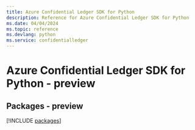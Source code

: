 ```yaml
---
title: Azure Confidential Ledger SDK for Python
description: Reference for Azure Confidential Ledger SDK for Python
ms.date: 04/04/2024
ms.topic: reference
ms.devlang: python
ms.service: confidentialledger
---
```

# Azure Confidential Ledger SDK for Python - preview
## Packages - preview
[!INCLUDE [packages](confidential-ledger-index.md)]